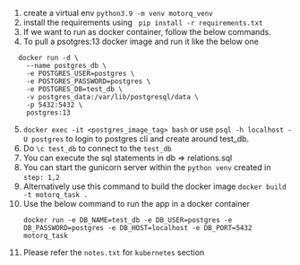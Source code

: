 

1. create a virtual env ```python3.9 -m venv motorq_venv```
2. install the requirements using
``` pip install -r requirements.txt```
3. If we want to run as docker container, follow the below commands.
4. To pull a psotgres:13 docker image  and run it like the below one
  ```  
    docker run -d \
      --name postgres_db \
      -e POSTGRES_USER=postgres \
      -e POSTGRES_PASSWORD=postgres \
      -e POSTGRES_DB=test_db \
      -v postgres_data:/var/lib/postgresql/data \
      -p 5432:5432 \
      postgres:13
   ```
    
5. ```docker exec -it <postgres_image_tag> bash``` or 
    use ```psql -h localhost -U postgres``` to login to postgres cli and create around test_db.
6. Do ```\c test_db``` to connect to the ```test_db```
7. You can execute the sql statements in db => relations.sql
8. You can start the gunicorn server within the ```python venv``` created in ```step: 1,2```
9. Alternatively use this command to build the docker image ```docker build -t motorq_task .```
10. Use the below command to run the app in a docker container 
    ```
    docker run -e DB_NAME=test_db -e DB_USER=postgres -e DB_PASSWORD=postgres -e DB_HOST=localhost -e DB_PORT=5432 motorq_task
    ```
11. Please refer the ```notes.txt``` for ```kubernetes``` section
